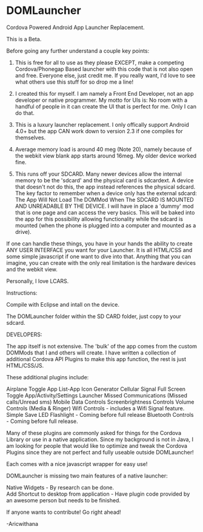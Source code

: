 DOMLauncher
===========

Cordova Powered Android App Launcher Replacement. 

This is a Beta.  

Before going any further understand a couple key points:

1.  This is free for all to use as they please EXCEPT, make a competing Cordova/Phonegap Based launcher with this code that is not also open and free.  Everyone else, just credit me.  If you really want, I'd love to see what others use this stuff for so drop me a line!

2.  I created this for myself.  I am namely a Front End Developer, not an app developer or native programmer.  My motto for UIs is:  No room with a handful of people in it can create the UI that is perfect for me.  Only I can do that. 

3.  This is a luxury launcher replacement.  I only offically support Android 4.0+ but the app CAN work down to version 2.3 if one compiles for themselves.

4. Average memory load is around 40 meg (Note 20), namely because of the webkit view blank app starts around 16meg.  My older device worked fine.

5.  This runs off your SDCARD. Many newer devices allow the internal memory to be the 'sdcard' and the physical card is sdcardext.  A device that doesn't not do this, the app instead references the physical sdcard.  The key factor to remember when a device only has the external sdcard:  The App Will Not Load The DOMMod When The SDCARD IS MOUNTED AND UNREADABLE BY THE DEVICE.  I will have in place a 'dummy' mod that is one page and can access the very basics. This will be baked into the app for this possibility allowing functionality while the sdcard is mounted (when the phone is plugged into a computer and mounted as a drive).

If one can handle these things, you have in your hands the ability to create ANY USER INTERFACE you want for your Launcher.  It is all HTML/CSS and some simple javascript if one want to dive into that.  Anything that you can imagine, you can create with the only real limitation is the hardware devices and the webkit view.

Personally, I love LCARS.

Instructions:

Compile with Eclipse and intall on the device.

The DOMLauncher folder within the SD CARD folder, just copy to your sdcard. 



DEVELOPERS:

The app itself is not extensive.  The 'bulk' of the app comes from the custom DOMMods that I and others will create.  I have written a collection of additional Cordova API Plugins to make this app function, the rest is just HTML/CSS/JS.

These additional plugins include:

Airplane Toggle
App List-App Icon Generator
Cellular Signal 
Full Screen Toggle
App/Activity/Settings Launcher
Missed Communications (Missed calls/Unread sms)
Mobile Data Controls
Screenbrightness Controls
Volume Controls (Media & Ringer)
Wifi Controls - includes a Wifi Signal feature.
Simple Save
LED Flashlight - Coming before full release
Bluetooth Controls - Coming before full release.

Many of these plugins are commonly asked for things for the Cordova Library or use in a native application.  Since my background is not in Java, I am looking for people that would like to optimize and tweak the Cordova Plugins since they are not perfect and fully useable outside DOMLauncher!

Each comes with a nice javascript wrapper for easy use!

DOMLauncher is missing two main features of a native launcher:

Native Widgets - By research can be done.  
Add Shortcut to desktop from application - Have plugin code provided by an awesome person but needs to be finished.

If anyone wants to contribute!  Go right ahead!

-Aricwithana
